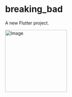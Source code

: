 # breaking_bad

A new Flutter project.


<img src="https://user-images.githubusercontent.com/87586865/181712021-b6f0de96-1fbc-4930-a329-03c88de0cd9e.jpeg" alt="Image" width="200"/>
